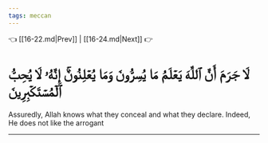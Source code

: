 ```yaml
---
tags: meccan
---
```


👈 [[16-22.md|Prev]] | [[16-24.md|Next]] 👉

# لَا جَرَمَ أَنَّ ٱللَّهَ يَعۡلَمُ مَا يُسِرُّونَ وَمَا يُعۡلِنُونَۚ إِنَّهُۥ لَا يُحِبُّ ٱلۡمُسۡتَكۡبِرِينَ

Assuredly, Allah knows what they conceal and what they declare. Indeed, He does not like the arrogant

---

